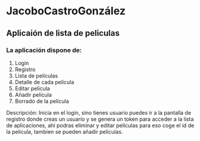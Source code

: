 # JacoboCastroGonzález

## Aplicaión de lista de peliculas

### La aplicación dispone de:

1. Login 
2. Registro
3. Lista de películas
4. Detalle de cada película
5. Editar pelicula
6. Añadir película
7. Borrado de la película

Descripción: Inicia en el login, sino tienes usuario puedes ir a la pantalla de registro donde creas un usuario y se genera un token para acceder a la lista
de aplicaciones, ahí podras eliminar y editar películas para eso coge el id de la película, tambien se pueden añadir películas.